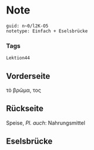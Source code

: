 # Note
```
guid: n~0/l2K-O5
notetype: Einfach + Eselsbrücke
```

### Tags
```
Lektion44
```

## Vorderseite
τὸ βρῶμα, τος

## Rückseite
Speise, <i>Pl. auch</i>: Nahrungsmittel

## Eselsbrücke

